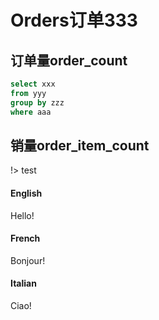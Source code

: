 
# Orders订单333

## 订单量order_count

```sql
select xxx
from yyy
group by zzz
where aaa
```

## 销量order_item_count

!> test

<!-- tabs:start -->

#### **English**

Hello!

#### **French**

Bonjour!

#### **Italian**

Ciao!

<!-- tabs:end -->
